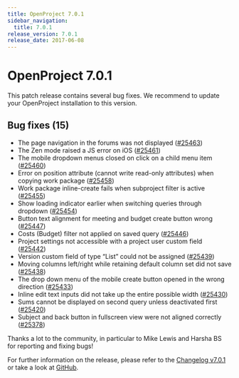 ```yaml
---
title: OpenProject 7.0.1
sidebar_navigation:
  title: 7.0.1
release_version: 7.0.1
release_date: 2017-06-08
---
```



# OpenProject 7.0.1

This patch release contains several bug fixes. We recommend to update
your OpenProject installation to this version.

## Bug fixes (15)

  - The page navigation in the forums was not displayed
    ([#25463](https://community.openproject.org/wp/25463))
  - The Zen mode raised a JS error on iOS
    ([#25461](https://community.openproject.org/wp/25461))
  - The mobile dropdown menus closed on click on a child menu item
    ([#25460](https://community.openproject.org/wp/25460))
  - Error on position attribute (cannot write read-only attributes) when
    copying work package
    ([#25458](https://community.openproject.org/wp/25458))
  - Work package inline-create fails when subproject filter is
    active
    ([#25455](https://community.openproject.org/wp/25455))
  - Show loading indicator earlier when switching queries through
    dropdown
    ([#25454](https://community.openproject.org/wp/25454))
  - Button text alignment for meeting and budget create button wrong
    ([#25447](https://community.openproject.org/wp/25447))
  - Costs (Budget) filter not applied on saved query
    ([#25446](https://community.openproject.org/wp/25446))
  - Project settings not accessible with a project user custom field
    ([#25442](https://community.openproject.org/wp/25442))
  - Version custom field of type “List” could not be assigned
    ([#25439](https://community.openproject.org/wp/25439))
  - Moving columns left/right while retaining default column set did not
    save
    ([#25438](https://community.openproject.org/wp/25438))
  - The drop down menu of the mobile create button opened in the wrong
    direction
    ([#25433](https://community.openproject.org/wp/25433))
  - Inline edit text inputs did not take up the entire possible width
    ([#25430](https://community.openproject.org/wp/25430))
  - Sums cannot be displayed on second query unless deactivated first
    ([#25420](https://community.openproject.org/wp/25420))
  - Subject
    and back button in fullscreen view were not aligned correctly
    ([#25378](https://community.openproject.org/wp/25378))

Thanks a lot to the community, in particular to Mike Lewis and Harsha BS
for reporting and fixing bugs!

For further information on the release, please refer to the [Changelog
v7.0.1](https://community.openproject.org/versions/924) 
or take a look at
[GitHub](https://github.com/opf/openproject/tree/v7.0.1).


